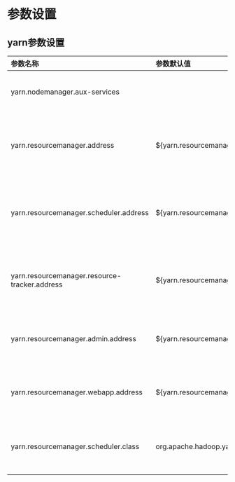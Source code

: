 # 参数设置

## yarn参数设置

| 参数名称 | 参数默认值 | 参数说明 |
| :--- | :--- | :--- |
| yarn.nodemanager.aux-services |   | 附属服务，需配置成mapreduce\_shuffle才可运行MapReduce程序 |
| yarn.resourcemanager.address | ${yarn.resourcemanager.hostname}:8032 | ResourceManager 对客户端暴露的地址。客户端通过该地址向RM提交应用程序，杀死应用程序等。 |
|yarn.resourcemanager.scheduler.address  | ${yarn.resourcemanager.hostname}:8030 | ResourceManager 对ApplicationMaster暴露的访问地址。ApplicationMaster通过该地址向RM申请资源、释放资源等
| yarn.resourcemanager.resource-tracker.address| ${yarn.resourcemanager.hostname}:8031|ResourceManager 对NodeManager暴露的地址.。NodeManager通过该地址向RM汇报心跳，领取任务等|
|yarn.resourcemanager.admin.address|${yarn.resourcemanager.hostname}:8033|ResourceManager 对管理员暴露的访问地址。管理员通过该地址向RM发送管理命令等。|
|yarn.resourcemanager.webapp.address|${yarn.resourcemanager.hostname}:8088|ResourceManager对外web ui地址。用户可通过该地址在浏览器中查看集群各类信息。|
|yarn.resourcemanager.scheduler.class|org.apache.hadoop.yarn.server.resourcemanager.scheduler.capacity.CapacityScheduler|启用的资源调度器主类。目前可用的有FIFO、Capacity Scheduler和Fair Scheduler。|





